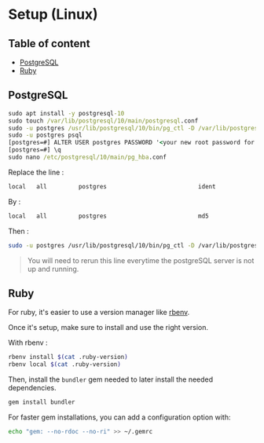 # Setup (Linux) <!-- omit in toc -->

## Table of content <!-- omit in toc -->

- [PostgreSQL](#postgresql)
- [Ruby](#ruby)

## PostgreSQL

```cmd
sudo apt install -y postgresql-10
sudo touch /var/lib/postgresql/10/main/postgresql.conf
sudo -u postgres /usr/lib/postgresql/10/bin/pg_ctl -D /var/lib/postgresql/10/main restart
sudo -u postgres psql
[postgres=#] ALTER USER postgres PASSWORD '<your new root password for postgres>';
[postgres=#] \q
sudo nano /etc/postgresql/10/main/pg_hba.conf
```

Replace the line :

```txt
local   all         postgres                          ident
```

By :

```txt
local   all         postgres                          md5
```

Then :

```bash
sudo -u postgres /usr/lib/postgresql/10/bin/pg_ctl -D /var/lib/postgresql/10/main restart
```

> You will need to rerun this line everytime the postgreSQL server is not up and running.

## Ruby

For ruby, it's easier to use a version manager like [rbenv](https://github.com/rbenv/rbenv#installation).

Once it's setup, make sure to install and use the right version.

With rbenv :

```bash
rbenv install $(cat .ruby-version)
rbenv local $(cat .ruby-version)
```

Then, install the `bundler` gem needed to later install the needed dependencies.

```bash
gem install bundler
```

For faster gem installations, you can add a configuration option with:

```bash
echo "gem: --no-rdoc --no-ri" >> ~/.gemrc
```
